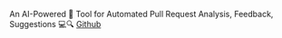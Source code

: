 An AI-Powered 🤖 Tool for Automated Pull Request Analysis, 
Feedback, Suggestions 💻🔍
[Github](https://github.com/Codium-ai/pr-agent)